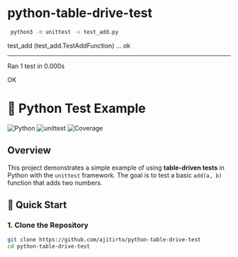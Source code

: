 # python-table-drive-test



```bash
 python3 -m unittest -v test_add.py 
 ```


test_add (test_add.TestAddFunction) ... ok

----------------------------------------------------------------------
Ran 1 test in 0.000s

OK



# 📐 Python Test Example

![Python](https://img.shields.io/badge/Python-3.8%2B-blue)
![unittest](https://img.shields.io/badge/Testing-unittest-green)
![Coverage](https://img.shields.io/badge/Coverage-100%25-brightgreen)

## Overview

This project demonstrates a simple example of using **table-driven tests** in Python with the `unittest` framework. The goal is to test a basic `add(a, b)` function that adds two numbers. 

## 🚀 Quick Start

### 1. Clone the Repository

```bash
git clone https://github.com/ajitirto/python-table-drive-test
cd python-table-drive-test

